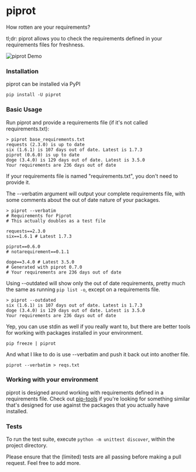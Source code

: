 piprot
======

How rotten are your requirements?

tl;dr: piprot allows you to check the requirements defined in your requirements
files for freshness.

![piprot Demo](http://i.imgur.com/kewPaFa.gif)


### Installation

piprot can be installed via PyPI

    pip install -U piprot


### Basic Usage

Run piprot and provide a requirements file (if it's not called requirements.txt):

    > piprot base_requirements.txt
    requests (2.3.0) is up to date
    six (1.6.1) is 107 days out of date. Latest is 1.7.3
    piprot (0.6.0) is up to date
    doge (3.4.0) is 129 days out of date. Latest is 3.5.0
    Your requirements are 236 days out of date

If your requirements file is named "requirements.txt", you don't need to provide it.

The --verbatim argument will output your complete requirements file, with some
comments about the out of date nature of your packages.

    > piprot --verbatim
    # Requirements for Piprot
    # This actually doubles as a test file

    requests==2.3.0
    six==1.6.1 # Latest 1.7.3

    piprot==0.6.0
    # notarequirement==0.1.1

    doge==3.4.0 # Latest 3.5.0
    # Generated with piprot 0.7.0
    # Your requirements are 236 days out of date

Using --outdated will show only the out of date requirements, pretty much the same
as running `pip list -o`, except on a requirements file.

    > piprot --outdated
    six (1.6.1) is 107 days out of date. Latest is 1.7.3
    doge (3.4.0) is 129 days out of date. Latest is 3.5.0
    Your requirements are 236 days out of date

Yep, you can use stdin as well if you really want to, but there are better tools
for working with packages installed in your environment.

    pip freeze | piprot

And what I like to do is use --verbatim and push it back out into another file.

    piprot --verbatim > reqs.txt


### Working with your environment

piprot is designed around working with requirements defined in a requirements file.
Check out [pip-tools](https://github.com/nvie/pip-tools) if you're looking for
something similar that's designed for use against the packages that you actually
have installed.


### Tests

To run the test suite, execute `python -m unittest discover`, within the project directory.

Please ensure that the (limited) tests are all passing before making a pull request. Feel free to add more.
